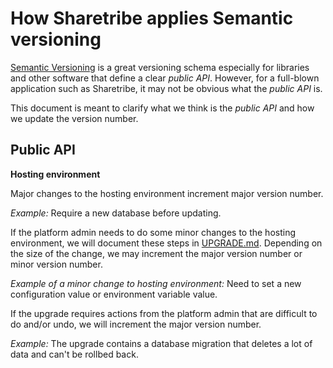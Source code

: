 # How Sharetribe applies Semantic versioning

[Semantic Versioning](http://semver.org/) is a great versioning schema especially for libraries and other software that define a clear *public API*. However, for a full-blown application such as Sharetribe, it may not be obvious what the *public API* is.

This document is meant to clarify what we think is the *public API* and how we update the version number.

## Public API

**Hosting environment**

Major changes to the hosting environment increment major version number.

*Example:* Require a new database before updating.

If the platform admin needs to do some minor changes to the hosting environment, we will document these steps in [UPGRADE.md](UPGRADE.md). Depending on the size of the change, we may increment the major version number or minor version number.

*Example of a minor change to hosting environment:* Need to set a new configuration value or environment variable value.

If the upgrade requires actions from the platform admin that are difficult to do and/or undo, we will increment the major version number.

*Example:* The upgrade contains a database migration that deletes a lot of data and can't be rollbed back.
